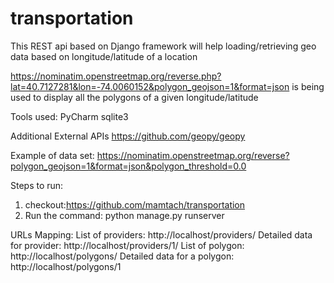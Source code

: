 # transportation
This REST api based on Django framework will help loading/retrieving geo data based on longitude/latitude of a location

https://nominatim.openstreetmap.org/reverse.php?lat=40.7127281&lon=-74.0060152&polygon_geojson=1&format=json
is being used to display all the polygons of a given longitude/latitude


Tools used:
  PyCharm
  sqlite3

Additional External APIs
  https://github.com/geopy/geopy

Example of data set:
  https://nominatim.openstreetmap.org/reverse?polygon_geojson=1&format=json&polygon_threshold=0.0

Steps to run:
  1.  checkout:https://github.com/mamtach/transportation
  2.  Run the command: python manage.py runserver

URLs Mapping:
  List of providers: http://localhost/providers/
  Detailed data for provider: http://localhost/providers/1/
  List of polygon: http://localhost/polygons/
  Detailed data for a polygon: http://localhost/polygons/1

